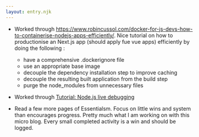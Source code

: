 ```yaml
---
layout: entry.njk
---
```


- Worked through https://www.robincussol.com/docker-for-js-devs-how-to-containerise-nodejs-apps-efficiently/. Nice tutorial on how to productionise an Next.js app (should apply fue vue apps) efficiently by doing the following :

    - have a comprehensive .dockerignore file
    - use an appropriate base image
    - decouple the dependency installation step to improve caching
    - decouple the resulting built application from the build step
    - purge the node_modules from unnecessary files
    
- Worked through [Tutorial: Node.js live debugging ](https://training.play-with-docker.com/nodejs-live-debugging/)
- Read a few more pages of Essentialsm. Focus on little wins and system than encourages progress. Pretty much what I am working on with this micro blog. Every small completed activity is a win and should be logged.
